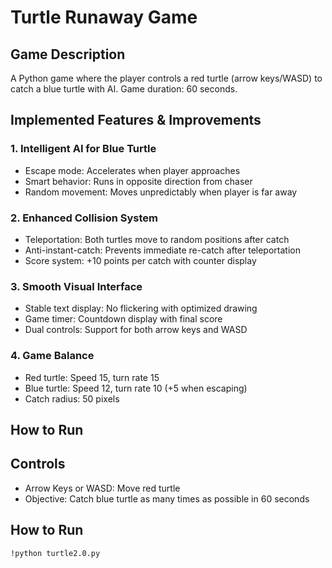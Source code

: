 # Turtle Runaway Game


## Game Description
A Python game where the player controls a red turtle (arrow keys/WASD) to catch a blue turtle with AI. Game duration: 60 seconds.

## Implemented Features & Improvements

### 1. Intelligent AI for Blue Turtle
- Escape mode: Accelerates when player approaches
- Smart behavior: Runs in opposite direction from chaser
- Random movement: Moves unpredictably when player is far away

### 2. Enhanced Collision System
- Teleportation: Both turtles move to random positions after catch
- Anti-instant-catch: Prevents immediate re-catch after teleportation
- Score system: +10 points per catch with counter display

### 3. Smooth Visual Interface
- Stable text display: No flickering with optimized drawing
- Game timer: Countdown display with final score
- Dual controls: Support for both arrow keys and WASD

### 4. Game Balance
- Red turtle: Speed 15, turn rate 15
- Blue turtle: Speed 12, turn rate 10 (+5 when escaping)
- Catch radius: 50 pixels

## How to Run
## Controls
 - Arrow Keys or WASD: Move red turtle
 - Objective: Catch blue turtle as many times as possible in 60 seconds
 
## How to Run
```bash
!python turtle2.0.py